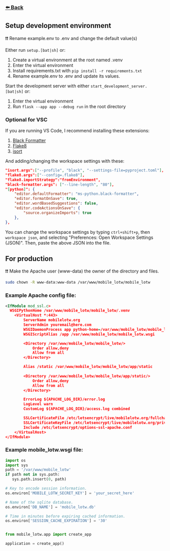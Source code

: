 ### [⬅️ Back ](/README.md)

## Setup development environment

❗❗ Rename example.env to .env and change the default value(s) 

Either run ```setup.[bat|sh]``` or:
1. Create a virtual environment at the root named .venv 
2. Enter the virtual environment
3. Install requirements.txt with ```pip install -r requirements.txt```
4. Rename example.env to .env and update its values.

Start the development server with either 
```start_development_server.[bat|sh]``` or:
1. Enter the virtual environment
2. Run ```flask --app app --debug run``` in the root directory  

### Optional for VSC

If you are running VS Code, I recommend installing these extensions:
1. [Black Formatter](https://marketplace.visualstudio.com/items?itemName=ms-python.black-formatter)
2. [Flake8](https://marketplace.visualstudio.com/items?itemName=ms-python.flake8)
3. [isort](https://marketplace.visualstudio.com/items?itemName=ms-python.isort)

And adding/changing the workspace settings with these:
```json
"isort.args":["--profile", "black", "--settings-file=pyproject.toml"],
"flake8.args":["--config=.flake8"],
"flake8.importStrategy":"fromEnvironment",
"black-formatter.args": ["--line-length", "80"],
"[python]": {
	"editor.defaultFormatter": "ms-python.black-formatter",
	"editor.formatOnSave": true,
	"editor.wordBasedSuggestions": false,
	"editor.codeActionsOnSave": {
		"source.organizeImports": true
	},
},
``` 
You can change the workspace settings by typing `ctrl+shift+p`, then
`workspace json`, and selecting "Preferences: Open Workspace 
Settings (JSON)". Then, paste the above JSON into the file.

## For production

❗❗ Make the Apache user (www-data) the owner of the directory and files.
```sh
sudo chown -R www-data:www-data /var/www/mobile_lotw/mobile_lotw
```

### Example Apache config file:

```xml
<IfModule mod_ssl.c>
  WSGIPythonHome /var/www/mobile_lotw/mobile_lotw/.venv
	<VirtualHost *:443>
		ServerName mobilelotw.org
		ServerAdmin youremail@here.com
		WSGIDaemonProcess app python-home=/var/www/mobile_lotw/mobile_lotw/.venv python-path=/var/www/mobile_lotw/mobile_lotw
		WSGIScriptAlias /app /var/www/mobile_lotw/mobile_lotw.wsgi

		<Directory /var/www/mobile_lotw/mobile_lotw/>
			Order allow,deny
			Allow from all
		</Directory>

		Alias /static /var/www/mobile_lotw/mobile_lotw/app/static
		
		<Directory /var/www/mobile_lotw/mobile_lotw/app/static/>
			Order allow,deny
			Allow from all
		</Directory>

		ErrorLog ${APACHE_LOG_DIR}/error.log
		LogLevel warn
		CustomLog ${APACHE_LOG_DIR}/access.log combined

		SSLCertificateFile /etc/letsencrypt/live/mobilelotw.org/fullchain.pem
		SSLCertificateKeyFile /etc/letsencrypt/live/mobilelotw.org/privkey.pem
		Include /etc/letsencrypt/options-ssl-apache.conf
	</VirtualHost>
</IfModule>
```

### Example mobile_lotw.wsgi file:

```py
import os
import sys
path = '/var/www/mobile_lotw'
if path not in sys.path:
   sys.path.insert(0, path)

# Key to encode session information.
os.environ['MOBILE_LOTW_SECRET_KEY'] = 'your_secret_here'

# Name of the sqlite database.
os.environ['DB_NAME'] = 'mobile_lotw.db'

# Time in minutes before expiring cached information.
os.environ['SESSION_CACHE_EXPIRATION'] = '30'


from mobile_lotw.app import create_app

application = create_app()
```
